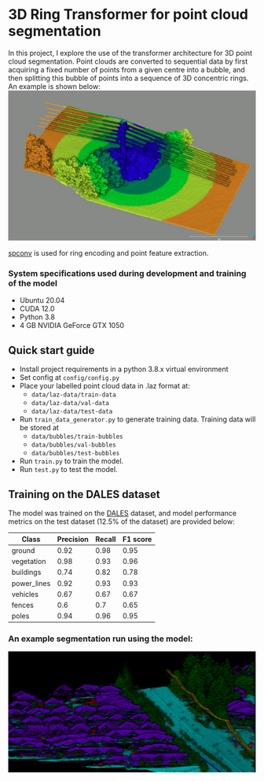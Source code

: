 # 3D Ring Transformer for point cloud segmentation

In this project, I explore the use of the transformer architecture for 3D point cloud segmentation.
Point clouds are converted to sequential data by first acquiring a fixed number of points from a given centre
into a bubble, and then splitting this bubble of points into a sequence of 3D concentric rings. An example is shown below:
![](./images/ring-structure.png)

[spconv](https://github.com/traveller59/spconv) is used for ring encoding and point feature extraction.

### System specifications used during development and training of the model
- Ubuntu 20.04
- CUDA 12.0
- Python 3.8
- 4 GB NVIDIA GeForce GTX 1050

## Quick start guide
- Install project requirements in a python 3.8.x virtual environment
- Set config at `config/config.py`
- Place your labelled point cloud data in .laz format at:
  - `data/laz-data/train-data`
  - `data/laz-data/val-data`
  - `data/laz-data/test-data`
- Run `train_data_generator.py` to generate training data. Training data will be stored at 
  - `data/bubbles/train-bubbles`
  - `data/bubbles/val-bubbles`
  - `data/bubbles/test-bubbles`
- Run `train.py` to train the model.
- Run `test.py` to test the model.

## Training on the DALES dataset
The model was trained on the [DALES](https://udayton.edu/engineering/research/centers/vision_lab/research/was_data_analysis_and_processing/dale.php) 
dataset, and model performance metrics on the test dataset (12.5% of the dataset) are provided below:

| Class | Precision | Recall | F1 score |
|-------|-----------|--------|----------|
| ground | 0.92      | 0.98   | 0.95     |
| vegetation | 0.98      | 0.93   | 0.96     |
| buildings | 0.74      | 0.82   | 0.78     |
| power_lines | 0.92      | 0.93   | 0.93     |
| vehicles | 0.67      | 0.67   | 0.67     |
| fences | 0.6       | 0.7    | 0.65     |
| poles | 0.94      | 0.96   | 0.95     |


### An example segmentation run using the model:
![Example classification](./images/ex-1.png)